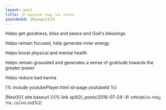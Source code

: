 ```yaml
---
layout: post
title: ૐ મહાતપાસે નમહ ૧૦૮ ટાઈમ્સ
youtubeId: yQjwwpoCEI4
---
```

 
 
Helps get goodness, bliss and peace and God's blessings
 
Helps remain focused, help generate inner energy 
 
Helps boost physical and mental health 
 
Helps remain grounded and generates a sense of gratitude towards the greater power 
 
Helps reduce bad karma
 
 
 
 


{% include youtubePlayer.html id=page.youtubeId %}
 
[Next]({{ site.baseurl }}{% link  split2/_posts/2016-07-24-ૐ સથાણાદાય નમહ ૧૦૮ ટાઈમ્સ.md%})
 
